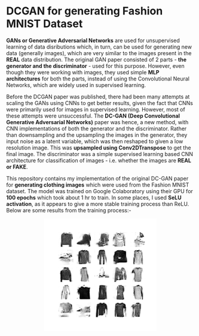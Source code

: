 # DCGAN for generating Fashion MNIST Dataset
**GANs or Generative Adversarial Networks** are used for unsupervised learning of data disributions which, in turn, can be used for generating new data (generally images), which are very similar to the images present in the **REAL** data distribution. The original GAN paper consisted of 2 parts - **the generator and the discriminator** - used for this purpose. However, even though they were working with images, they used simple **MLP architectures** for both the parts, instead of using the Convolutional Neural Networks, which are widely used in supervised learning. 

Before the DCGAN paper was published, there had been many attempts at scaling the GANs using CNNs to get better results, given the fact that CNNs were primarily used for images in supervised learning. However, most of these attempts were unsuccessful. The **DC-GAN (Deep Convolutional Generative Adversarial Networks)** paper was hence, a new method, with CNN implementations of both the generator and the discriminator. Rather than downsampling and the upsampling the images in the generator, they input noise as a latent variable, which was then reshaped to given a low resolution image. This was **upsampled using Conv2DTranspose** to get the final image. The discriminator was a simple supervised learning based CNN architecture for classification of images - i.e. whether the images are **REAL or FAKE**. 

This repository contains my implementation of the original DC-GAN paper for **generating clothing images** which were used from the Fashion MNIST dataset. The model was trained on Google Colaboratory using their GPU for **100 epochs** which took about 1 hr to train. In some places, I used **SeLU activation**, as it appears to give a more stable training process than ReLU. Below are some results from the training process:- 

<p align="center">
 <img width="300" height="300" src="https://github.com/Terabyte17/DCGAN-for-Fashion-MNIST/blob/master/dcgan.gif"/>
</p>
